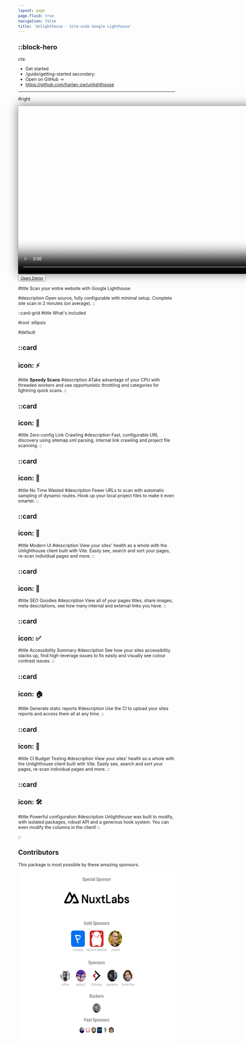 ```yaml
---
layout: page
page.fluid: true
navigation: false
title: 'Unlighthouse - Site-wide Google Lighthouse'
---
```



::block-hero
---
cta:
  - Get started
  - /guide/getting-started
secondary:
  - Open on GitHub →
  - https://github.com/harlan-zw/unlighthouse
---

#right

<div class="relative">
  <video width="960" height="540" autoplay loop muted poster="/screenshot.png" class="max-w-full w-1822px rounded-xl z-1" style="box-shadow: rgb(0 0 0 / 20%) 0px 0px 0px 1px, rgb(0 0 0 / 50%) 0px 0px 30px 1px;">
    <source
      src="/demo.webm"
      type="video/webm"
    >
  </video>
  <button
    class="px-5 py-2 text-xl font-bold hover:no-underline font-medium rounded-md focus:outline-none focus-visible:ring-2 focus-visible:ring-white focus-visible:ring-opacity-75 absolute top-1/2 left-1/2 transform -translate-x-[50%] -translate-y-[50%] transition-all flex items-center bg-gradient-to-t from-sky-100 to-blue-100 text-blue-500  hover:(bg-green-700 scale-105) transform transition"
  >
    <a href="https://inspect.unlighthouse.dev/"
    target="_blank">Open Demo</a>
  </button>
</div>

#title
Scan your entire website with Google Lighthouse

#description
Open source, fully configurable with minimal setup. Complete site scan in 2 minutes (on average).
::


::card-grid
#title
What's included

#root
:ellipsis

#default

  ::card
  ---
  icon: ⚡
  ---
  #title
  **Speedy Scans**
  #description
  ATake advantage of your CPU with threaded workers and use opportunistic throttling and categories for lightning quick scans.
  ::

  ::card
  ---
  icon: 🐞
  ---
  #title
  Zero-config Link Crawling
  #description
  Fast, configurable URL discovery using sitemap.xml parsing, internal link crawling and project file scanning.
  ::


  ::card
  ---
  icon: 🍣
  ---
  #title
  No Time Wasted
  #description
  Fewer URLs to scan with automatic sampling of dynamic routes. Hook up your local project files to make it even smarter.
  ::

  ::card
  ---
  icon: 🌈
  ---
  #title
  Modern UI
  #description
  View your sites' health as a whole with the Unlighthouse client built with Vite. Easily see, search and sort your pages, re-scan individual pages and more.
  ::

  ::card
  ---
  icon: 🍬️
  ---
  #title
  SEO Goodies
  #description
  View all of your pages titles, share images, meta descriptions, see how many internal and external links you have.
  ::

  ::card
  ---
  icon: ✅️
  ---
  #title
  Accessibility Summary
  #description
  See how your sites accessibility stacks up, find high-leverage issues to fix easily and visually see colour contrast issues.
  ::


  ::card
  ---
  icon: 🏠
  ---
  #title
  Generate static reports
  #description
  Use the CI to upload your sites reports and access them all at any time.
  ::

  ::card
  ---
  icon: 🤖
  ---
  #title
  CI Budget Testing
  #description
  View your sites' health as a whole with the Unlighthouse client built with Vite. Easily see, search and sort your pages, re-scan individual pages and more.
  ::
  
  ::card
  ---
  icon: 🛠
  ---
  #title
  Powerful configuration
  #description
  Unlighthouse was built to modify, with isolated packages, robust API and a generous hook system. You can even modify the columns in the client!
  ::

::


## Contributors

This package is most possible by these amazing sponsors.

<div class="text-center">
  <a href="https://raw.githubusercontent.com/harlan-zw/static/main/sponsors.svg">
    <img src="https://raw.githubusercontent.com/harlan-zw/static/main/sponsors.svg" width="800" height="545" style="margin: 0 auto;">
  </a>
</div>
